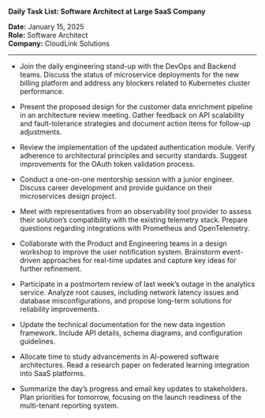 **Daily Task List: Software Architect at Large SaaS Company**

**Date:** January 15, 2025  
**Role:** Software Architect  
**Company:** CloudLink Solutions  

---

- Join the daily engineering stand-up with the DevOps and Backend teams. Discuss the status of microservice deployments for the new billing platform and address any blockers related to Kubernetes cluster performance.

- Present the proposed design for the customer data enrichment pipeline in an architecture review meeting. Gather feedback on API scalability and fault-tolerance strategies and document action items for follow-up adjustments.

- Review the implementation of the updated authentication module. Verify adherence to architectural principles and security standards. Suggest improvements for the OAuth token validation process.

- Conduct a one-on-one mentorship session with a junior engineer. Discuss career development and provide guidance on their microservices design project.

- Meet with representatives from an observability tool provider to assess their solution’s compatibility with the existing telemetry stack. Prepare questions regarding integrations with Prometheus and OpenTelemetry.

- Collaborate with the Product and Engineering teams in a design workshop to improve the user notification system. Brainstorm event-driven approaches for real-time updates and capture key ideas for further refinement.

- Participate in a postmortem review of last week’s outage in the analytics service. Analyze root causes, including network latency issues and database misconfigurations, and propose long-term solutions for reliability improvements.

- Update the technical documentation for the new data ingestion framework. Include API details, schema diagrams, and configuration guidelines.

- Allocate time to study advancements in AI-powered software architectures. Read a research paper on federated learning integration into SaaS platforms.

- Summarize the day’s progress and email key updates to stakeholders. Plan priorities for tomorrow, focusing on the launch readiness of the multi-tenant reporting system.

